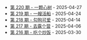 * [第 220 期 - 一颗心树](https://weekly.tw93.fun/posts/220-一颗心树) - 2025-04-27
* [第 219 期 - 一艘活船](https://weekly.tw93.fun/posts/219-一艘活船) - 2025-04-24
* [第 218 期 - 勾狗可爱](https://weekly.tw93.fun/posts/218-勾狗可爱) - 2025-04-14
* [第 217 期 - 去露个营](https://weekly.tw93.fun/posts/217-去露个营) - 2025-04-06
* [第 216 期 - 吃个炒饭](https://weekly.tw93.fun/posts/216-吃个炒饭) - 2025-03-30
